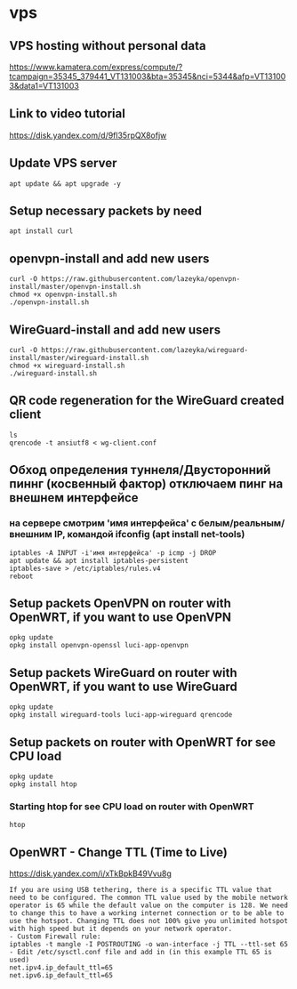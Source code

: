 # vps

## VPS hosting without personal data
https://www.kamatera.com/express/compute/?tcampaign=35345_379441_VT131003&bta=35345&nci=5344&afp=VT131003&data1=VT131003


## Link to video tutorial
https://disk.yandex.com/d/9fl35rpQX8ofjw

## Update VPS server
```
apt update && apt upgrade -y
```

## Setup necessary packets by need
```
apt install curl
```

## openvpn-install and add new users
```
curl -O https://raw.githubusercontent.com/lazeyka/openvpn-install/master/openvpn-install.sh
chmod +x openvpn-install.sh
./openvpn-install.sh
```

## WireGuard-install and add new users
```
curl -O https://raw.githubusercontent.com/lazeyka/wireguard-install/master/wireguard-install.sh
chmod +x wireguard-install.sh
./wireguard-install.sh
```

## QR сode regeneration for the WireGuard created client
```
ls
qrencode -t ansiutf8 < wg-client.conf
```

## Обход определения туннеля/Двусторонний пиннг (косвенный фактор) отключаем пинг на внешнем интерфейсе
### на сервере смотрим 'имя интерфейса' с белым/реальным/ внешним IP, командой ifconfig (apt install net-tools)
```
iptables -A INPUT -i'имя интерфейса' -p icmp -j DROP
apt update && apt install iptables-persistent
iptables-save > /etc/iptables/rules.v4
reboot
```

## Setup packets OpenVPN on router with OpenWRT, if you want to use OpenVPN
```
opkg update
opkg install openvpn-openssl luci-app-openvpn
```

## Setup packets WireGuard on router with OpenWRT, if you want to use WireGuard
```
opkg update
opkg install wireguard-tools luci-app-wireguard qrencode
```

## Setup packets on router with OpenWRT for see CPU load
```
opkg update
opkg install htop
```

### Starting htop for see CPU load on router with OpenWRT
```
htop
```

## OpenWRT - Change TTL (Time to Live)
https://disk.yandex.com/i/xTkBpkB49Vvu8g
```
If you are using USB tethering, there is a specific TTL value that need to be configured. The common TTL value used by the mobile network operator is 65 while the default value on the computer is 128. We need to change this to have a working internet connection or to be able to use the hotspot. Changing TTL does not 100% give you unlimited hotspot with high speed but it depends on your network operator.  
- Custom Firewall rule:
iptables -t mangle -I POSTROUTING -o wan-interface -j TTL --ttl-set 65
- Edit /etc/sysctl.conf file and add in (in this example TTL 65 is used)
net.ipv4.ip_default_ttl=65
net.ipv6.ip_default_ttl=65
```
